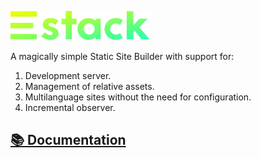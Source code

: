![EStack](./site/src/logo.svg)

A magically simple Static Site Builder with support for:

1. Development server.
2. Management of relative assets.
3. Multilanguage sites without the need for configuration.
4. Incremental observer.

## [📚 Documentation](http://uppercod.github.io/estack/)
